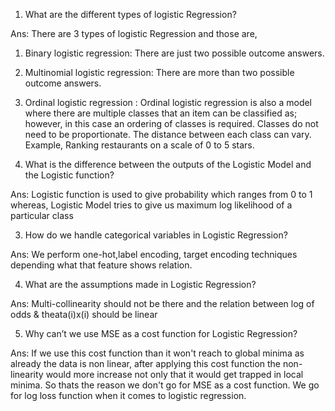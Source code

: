 1. What are the different types of logistic Regression?

Ans: There are 3 types of logistic Regression and those are,
1. Binary logistic regression: There are just two possible outcome answers.
2. Multinomial logistic regression: There are more than two possible outcome answers.
3. Ordinal logistic regression : Ordinal logistic regression is also a model where there are multiple classes that an item can be classified as; however, in this case an ordering of classes is required. Classes do not need to be proportionate.
The distance between each class can vary. Example, Ranking restaurants on a scale of 0 to 5 stars.

2. What is the difference between the outputs of the Logistic Model and the Logistic function?

Ans: Logistic function is used to give probability which ranges from 0 to 1 whereas, Logistic Model tries to give us maximum log likelihood of a particular class

3. How do we handle categorical variables in Logistic Regression?

Ans: We perform one-hot,label encoding, target encoding techniques depending what that feature shows relation.

4. What are the assumptions made in Logistic Regression?

Ans: Multi-collinearity should not be there and the relation between log of odds & theata(i)x(i) should be linear

5. Why can’t we use MSE as a cost function for Logistic Regression?

Ans: If we use this cost function than it won't reach to global minima as already the data is non linear, after applying this cost function the non-linearity would more increase not only that it would get trapped in local minima. So thats the reason we don't go for MSE as a cost function. We go for log loss function when it comes to logistic regression.
